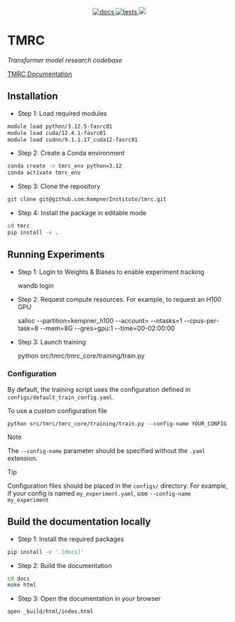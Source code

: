 
<p align="center">
  <a href="https://github.com/KempnerInstitute/tmrc/actions/workflows/deploy-docs.yml">
    <img src="https://github.com/KempnerInstitute/tmrc/actions/workflows/deploy-docs.yml/badge.svg?branch=develop" alt="docs">
  </a>
  <a href="https://github.com/KempnerInstitute/tmrc/actions/workflows/python-package.yml">
    <img src="https://github.com/KempnerInstitute/tmrc/actions/workflows/python-package.yml/badge.svg" alt="tests">
  </a>
  <a href="https://codecov.io/gh/KempnerInstitute/tmrc" > 
    <img src="https://codecov.io/gh/KempnerInstitute/tmrc/graph/badge.svg?token=PONKB6HEEH"/> 
  </a>
</p>


# TMRC

_Transformer model research codebase_

[TMRC Documentation](https://symmetrical-couscous-g63ee4k.pages.github.io/)


## Installation 


- Step 1: Load required modules

```bash
module load python/3.12.5-fasrc01
module load cuda/12.4.1-fasrc01
module load cudnn/9.1.1.17_cuda12-fasrc01 
```

- Step 2: Create a Conda environment

```bash
conda create -n tmrc_env python=3.12
conda activate tmrc_env
```

- Step 3: Clone the repository
```bash
git clone git@github.com:KempnerInstitute/tmrc.git
```

- Step 4: Install the package in editable mode
```bash
cd tmrc
pip install -e .
```

## Running Experiments

- Step 1: Login to Weights & Biases to enable experiment tracking

    wandb login

- Step 2: Request compute resources. For example, to request an H100 GPU

    salloc --partition=kempner_h100 --account=<your FASRC account> --ntasks=1 --cpus-per-task=8 --mem=8G --gres=gpu:1  --time=00-02:00:00

- Step 3: Launch training

    python src/tmrc/tmrc_core/training/train.py

### Configuration

By default, the training script uses the configuration defined in ``configs/default_train_config.yaml``. 

To use a custom configuration file

    python src/tmrc/tmrc_core/training/train.py --config-name YOUR_CONFIG

> [!NOTE]
> The ``--config-name`` parameter should be specified without the ``.yaml`` extension.

> [!TIP]
> Configuration files should be placed in the ``configs/`` directory. For example, if your config is named ``my_experiment.yaml``, use ``--config-name my_experiment``

## Build the documentation locally

- Step 1: Install the required packages
```bash
pip install -e '.[docs]'
```

- Step 2: Build the documentation
```bash
cd docs
make html
```

- Step 3: Open the documentation in your browser
```bash
open _build/html/index.html
```
